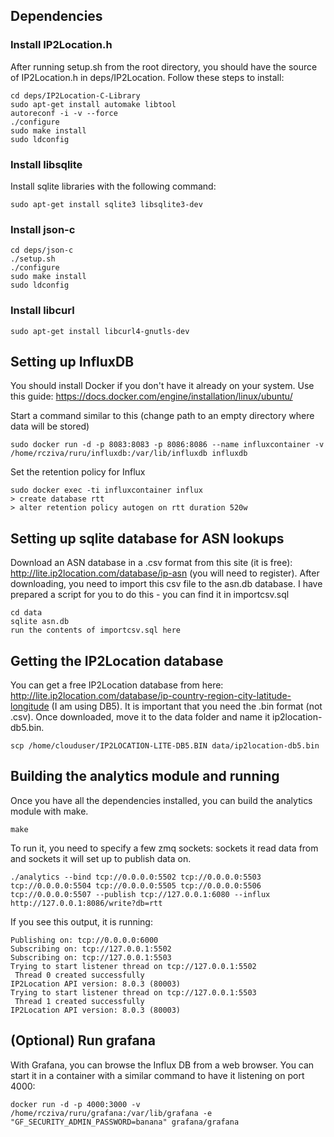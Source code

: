 
## Dependencies 

### Install IP2Location.h

After running setup.sh from the root directory, you should have the source of IP2Location.h in deps/IP2Location. Follow these steps to install:

    cd deps/IP2Location-C-Library
    sudo apt-get install automake libtool
    autoreconf -i -v --force
    ./configure
    sudo make install
    sudo ldconfig

### Install libsqlite

Install sqlite libraries with the following command:

    sudo apt-get install sqlite3 libsqlite3-dev

### Install json-c

    cd deps/json-c
    ./setup.sh
    ./configure
    sudo make install
    sudo ldconfig

### Install libcurl

    sudo apt-get install libcurl4-gnutls-dev

## Setting up InfluxDB

You should install Docker if you don't have it already on your system. Use this guide: https://docs.docker.com/engine/installation/linux/ubuntu/

Start a command similar to this (change path to an empty directory where data will be stored)

    sudo docker run -d -p 8083:8083 -p 8086:8086 --name influxcontainer -v /home/rcziva/ruru/influxdb:/var/lib/influxdb influxdb

Set the retention policy for Influx

    sudo docker exec -ti influxcontainer influx 
    > create database rtt
    > alter retention policy autogen on rtt duration 520w 

## Setting up sqlite database for ASN lookups

Download an ASN database in a .csv format from this site (it is free): http://lite.ip2location.com/database/ip-asn (you will need to register). After downloading, you need to import this csv file to the asn.db database. I have prepared a script for you to do this - you can find it in importcsv.sql

    cd data
    sqlite asn.db
    run the contents of importcsv.sql here

## Getting the IP2Location database

You can get a free IP2Location database from here: http://lite.ip2location.com/database/ip-country-region-city-latitude-longitude (I am using DB5). It is important that you need the .bin format (not .csv). Once downloaded, move it to the data folder and name it ip2location-db5.bin.

    scp /home/clouduser/IP2LOCATION-LITE-DB5.BIN data/ip2location-db5.bin

## Building the analytics module and running

Once you have all the dependencies installed, you can build the analytics module with make.

    make

To run it, you need to specify a few zmq sockets: sockets it read data from and sockets it will set up to publish data on.

    ./analytics --bind tcp://0.0.0.0:5502 tcp://0.0.0.0:5503 tcp://0.0.0.0:5504 tcp://0.0.0.0:5505 tcp://0.0.0.0:5506 tcp://0.0.0.0:5507 --publish tcp://127.0.0.1:6080 --influx http://127.0.0.1:8086/write?db=rtt

If you see this output, it is running:

    Publishing on: tcp://0.0.0.0:6000
    Subscribing on: tcp://127.0.0.1:5502
    Subscribing on: tcp://127.0.0.1:5503
    Trying to start listener thread on tcp://127.0.0.1:5502
     Thread 0 created successfully
    IP2Location API version: 8.0.3 (80003)
    Trying to start listener thread on tcp://127.0.0.1:5503
     Thread 1 created successfully
    IP2Location API version: 8.0.3 (80003) 


## (Optional) Run grafana 

With Grafana, you can browse the Influx DB from a web browser. You can start it in a container with a similar command to have it listening on port 4000:

    docker run -d -p 4000:3000 -v /home/rcziva/ruru/grafana:/var/lib/grafana -e "GF_SECURITY_ADMIN_PASSWORD=banana" grafana/grafana

